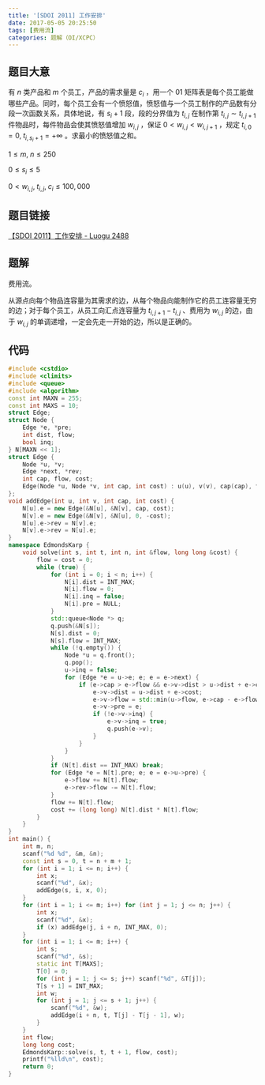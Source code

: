 ```yaml
---
title: '[SDOI 2011] 工作安排'
date: 2017-05-05 20:25:50
tags: [费用流]
categories: 题解（OI/XCPC）
---
```


## 题目大意

有 $n$ 类产品和 $m$ 个员工，产品的需求量是 $c_i$ ，用一个 01 矩阵表是每个员工能做哪些产品。同时，每个员工会有一个愤怒值，愤怒值与一个员工制作的产品数有分段一次函数关系，具体地说，有 $s_i + 1$ 段，段的分界值为 $t_{i, j}$ 在制作第 $t_{i, j} \sim t_{i, j + 1}$ 件物品时，每件物品会使其愤怒值增加 $w_{i, j}$ ，保证 $0 < w_{i, j} < w_{i, j + 1}$ ，规定 $t_{i, 0} = 0, \; t_{i, s_i + 1} = +\infty$ 。求最小的愤怒值之和。

$1 \leqslant m, \; n \leqslant 250$

$0 \leqslant s_i \leqslant 5$

$0 < w_{i, j}, \; t_{i, j}, \; c_i \leqslant 100,000$

## 题目链接

[【SDOI 2011】工作安排 - Luogu 2488](https://www.luogu.com.cn/problem/P2488)

<!-- more -->

## 题解

费用流。

从源点向每个物品连容量为其需求的边，从每个物品向能制作它的员工连容量无穷的边；对于每个员工，从员工向汇点连容量为 $t_{i, j + 1} - t_{i, j}$ 、费用为 $w_{i, j}$ 的边，由于 $w_{i, j}$ 的单调递增，一定会先走一开始的边，所以是正确的。

## 代码

```c++
#include <cstdio>
#include <climits>
#include <queue>
#include <algorithm>
const int MAXN = 255;
const int MAXS = 10;
struct Edge;
struct Node {
    Edge *e, *pre;
    int dist, flow;
    bool inq;
} N[MAXN << 1];
struct Edge {
    Node *u, *v;
    Edge *next, *rev;
    int cap, flow, cost;
    Edge(Node *u, Node *v, int cap, int cost) : u(u), v(v), cap(cap), flow(0), cost(cost), next(u->e) {}
};
void addEdge(int u, int v, int cap, int cost) {
    N[u].e = new Edge(&N[u], &N[v], cap, cost);
    N[v].e = new Edge(&N[v], &N[u], 0, -cost);
    N[u].e->rev = N[v].e;
    N[v].e->rev = N[u].e;
}
namespace EdmondsKarp {
    void solve(int s, int t, int n, int &flow, long long &cost) {
        flow = cost = 0;
        while (true) {
            for (int i = 0; i < n; i++) {
                N[i].dist = INT_MAX;
                N[i].flow = 0;
                N[i].inq = false;
                N[i].pre = NULL;
            }
            std::queue<Node *> q;
            q.push(&N[s]);
            N[s].dist = 0;
            N[s].flow = INT_MAX;
            while (!q.empty()) {
                Node *u = q.front();
                q.pop();
                u->inq = false;
                for (Edge *e = u->e; e; e = e->next) {
                    if (e->cap > e->flow && e->v->dist > u->dist + e->cost) {
                        e->v->dist = u->dist + e->cost;
                        e->v->flow = std::min(u->flow, e->cap - e->flow);
                        e->v->pre = e;
                        if (!e->v->inq) {
                            e->v->inq = true;
                            q.push(e->v);
                        }
                    }
                }
            }
            if (N[t].dist == INT_MAX) break;
            for (Edge *e = N[t].pre; e; e = e->u->pre) {
                e->flow += N[t].flow;
                e->rev->flow -= N[t].flow;
            }
            flow += N[t].flow;
            cost += (long long) N[t].dist * N[t].flow;
        }
    }
}
int main() {
    int m, n;
    scanf("%d %d", &m, &n);
    const int s = 0, t = n + m + 1;
    for (int i = 1; i <= n; i++) {
        int x;
        scanf("%d", &x);
        addEdge(s, i, x, 0);
    }
    for (int i = 1; i <= m; i++) for (int j = 1; j <= n; j++) {
        int x;
        scanf("%d", &x);
        if (x) addEdge(j, i + n, INT_MAX, 0);
    }
    for (int i = 1; i <= m; i++) {
        int s;
        scanf("%d", &s);
        static int T[MAXS];
        T[0] = 0;
        for (int j = 1; j <= s; j++) scanf("%d", &T[j]);
        T[s + 1] = INT_MAX;
        int w;
        for (int j = 1; j <= s + 1; j++) {
            scanf("%d", &w);
            addEdge(i + n, t, T[j] - T[j - 1], w);
        }
    }
    int flow;
    long long cost;
    EdmondsKarp::solve(s, t, t + 1, flow, cost);
    printf("%lld\n", cost);
    return 0;
}
```